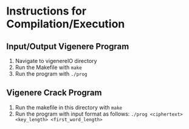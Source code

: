 # Instructions for Compilation/Execution

## Input/Output Vigenere Program
1. Navigate to vigenereIO directory
2. Run the Makefile with `make`
3. Run the program with `./prog`

## Vigenere Crack Program
1. Run the makefile in this directory with `make`
2. Run the program with input format as follows: `./prog <ciphertext> <key_length> <first_word_length>`
